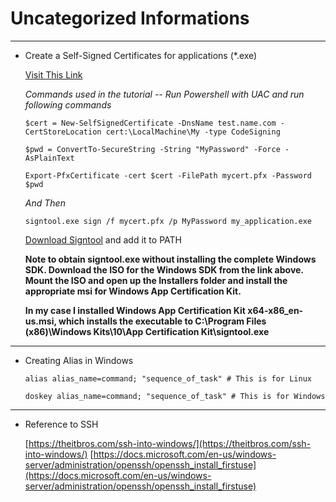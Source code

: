 # Uncategorized Informations
______________________________________________
* Create a Self-Signed Certificates for applications (*.exe)

    [Visit This Link](https://mmus.me/blog/certificates/)

    *Commands used in the tutorial -- Run Powershell with UAC and run following commands*

    ````
    $cert = New-SelfSignedCertificate -DnsName test.name.com -CertStoreLocation cert:\LocalMachine\My -type CodeSigning

    $pwd = ConvertTo-SecureString -String "MyPassword" -Force -AsPlainText

    Export-PfxCertificate -cert $cert -FilePath mycert.pfx -Password $pwd
    ````

    *And Then*

    ````
    signtool.exe sign /f mycert.pfx /p MyPassword my_application.exe
    ````

    [Download Signtool](https://developer.microsoft.com/en-us/windows/downloads/windows-10-sdk/) and add it to PATH

    **Note to obtain signtool.exe without installing the complete Windows SDK. Download the ISO for the Windows SDK from the link above. Mount the ISO and open up the Installers folder and install the appropriate msi for Windows App Certification Kit.**
    
    **In my case I installed Windows App Certification Kit x64-x86_en-us.msi, which installs the executable to C:\Program Files (x86)\Windows Kits\10\App Certification Kit\signtool.exe**

___________________________________________________________________

* Creating Alias in Windows
    ````
    alias alias_name=command; "sequence_of_task" # This is for Linux
    ````

    ````
    doskey alias_name=command; "sequence_of_task" # This is for Windows
    ````
____________________________________________

* Reference to SSH

    [https://theitbros.com/ssh-into-windows/](https://theitbros.com/ssh-into-windows/)
    [https://docs.microsoft.com/en-us/windows-server/administration/openssh/openssh_install_firstuse](https://docs.microsoft.com/en-us/windows-server/administration/openssh/openssh_install_firstuse)
